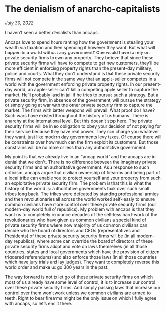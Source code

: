 # The denialism of anarcho-capitalists

*July 30, 2022*

I haven’t seen a better denialists than ancaps. 

Ancaps love to spend hours ranting how the government is stealing your wealth via taxation and then spending it however they want. But what will happen in a world without any government? One would have to rely on private security firms to own any property. They believe that since these private security firms will have to compete to get new customers, they’ll be more efficient in enforcing property rights than the present-day military, police and courts. What they don't understand is that these private security firms will not compete in the same way that an apple-seller competes in a world with the government enforcing private property rights. In our present-day world, an apple-seller can’t kill a competing apple seller to capture the market. He’ll probably land in jail if he tries to pursue such a strategy. But a private security firm, in absence of the government, will pursue the strategy of simply going at war with the other private security firm to capture the market. The firms with better weapons will prevail. What proof do I have? Such wars have existed throughout the history of us humans. There is anarchy at the international level. But this doesn’t stop here. The private security firms will be in no obligation to obey your decision of not paying for their service because they have real power. They can charge you whatever they want, just like modern day governments levy taxes. Of course there will be constraints over how much can the firm exploit its customers. But those constrains will be no more or less than any authoritative government. 

My point is that we already live in an "ancap world" and the ancaps are in denial that we don't. There is no difference between the imaginary private security firms and an authoritative government. As a response to such criticism, ancaps argue that civilian ownership of firearms and being part of a local tribe can enable you to protect yourself and your property from such an exploitative private security firm. The problem is that this is what the history of the world is: authoritative governments took over such small tribes long back. The tribes were defeated by standing professional armies and then revolutionaries all across the world worked self-lessly to ensure common civilians have more control over these private security firms (our modern-day world full of republics). My problem with ancaps is that they want us to completely renounce decades of the self-less hard-work of the revolutionaries who have given us common civilians a special kind of private security firms where now majority of us common civilians can decide who the board of directors and CEOs (representatives and Presidents) of these private security security firms will be (in all modern-day republics), where some can override the board of directors of these private security firms adopt and vote on laws themselves (in all those countries, states and local governments which have the provision of citizen triggered referendums) and also enforce those laws (in all those countries which have jury trials and lay judges). They want to completely reverse this world order and make us go 300 years in the past. 

The way forward is not to let go of these private security firms on which most of us already have some level of control, it is to increase our control over these private security firms. And simply passing laws that increase our control over them won’t work unless we common civilians are armed to teeth. Right to bear firearms might be the only issue on which I fully agree with ancaps, so let’s end it there.
